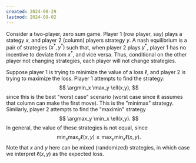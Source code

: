 ```yaml
---
created: 2024-08-29
lastmod: 2024-09-02
---
```


Consider a two-player, zero sum game. Player 1 (row player, say) plays a stategy $x$, and player 2 (column) players strategy $y$. A nash equilibrium is a pair of strategies $(x^*,y^*)$ such that, when player 2 plays $y^*$, player 1 has no incentive to deviate from $x^*$, and vice versa. Thus, conditional on the other player not changing strategies, each player will not change strategies. 

Suppose player 1 is trying to minimize the value of a loss $\ell$, and player 2 is trying to maximize the loss. Player 1 attempts to find the strategy:
$$
\argmin_x \max_y \ell(x,y),
$$
since this is the best "worst case" scenario (worst case since it assumes that column can make the first move). This is the "minimax" strategy. Similarly, player 2 attempts to find the "maximin" strategy 
$$
\argmax_y \min_x \ell(x,y).
$$
In general, the value of these strategies is not equal, since 
$$
\min_x \max_y \ell(x,y) \geq \max_y \min_x \ell(x,y).
$$
Note that $x$ and $y$ here can be mixed (randomized) strategies, in which case we interpret $\ell(x,y)$ as the expected loss. 